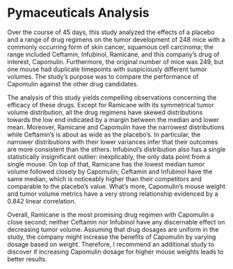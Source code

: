 # Pymaceuticals Analysis

Over the course of 45 days, this study analyzed the effects of a placebo and a range of drug regimens on the tumor development of 248 mice with a commonly occurring form of skin cancer, squamous cell carcinoma; the range included Ceftamin, Infubinol, Ramicane, and this company’s drug of interest, Capomulin. Furthermore, the original number of mice was 249, but one mouse had duplicate timepoints with suspiciously different tumor volumes. The study’s purpose was to compare the performance of Capomulin against the other drug candidates.

The analysis of this study yields compelling observations concerning the efficacy of these drugs. Except for Ramicane with its symmetrical tumor volume distribution, all the drug regimens have skewed distributions towards the low end indicated by a margin between the median and lower mean. Moreover, Ramicane and Capomulin have the narrowest distributions while Ceftamin’s is about as wide as the placebo’s. In particular, the narrower distributions with their lower variances infer that their outcomes are more consistent than the others. Infubinol’s distribution also has a single statistically insignificant outlier: inexplicably, the only data point from a single mouse. On top of that, Ramicane has the lowest median tumor volume followed closely by Capomulin; Ceftamin and Infubinol have the same median, which is noticeably higher than their competitors and comparable to the placebo’s value. What’s more, Capomulin’s mouse weight and tumor volume metrics have a very strong relationship evidenced by a 0.842 linear correlation.

Overall, Ramicane is the most promising drug regimen with Capomulin a close second; neither Ceftamin nor Infubinol have any discernable effect on decreasing tumor volume. Assuming that drug dosages are uniform in the study, the company might increase the benefits of Capomulin by varying dosage based on weight. Therefore, I recommend an additional study to discover if increasing Capomulin dosage for higher mouse weights leads to better results.
